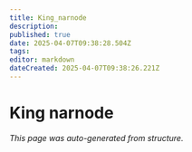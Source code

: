 ```yaml
---
title: King_narnode
description: 
published: true
date: 2025-04-07T09:38:28.504Z
tags: 
editor: markdown
dateCreated: 2025-04-07T09:38:26.221Z
---
```


# King narnode

*This page was auto-generated from structure.*